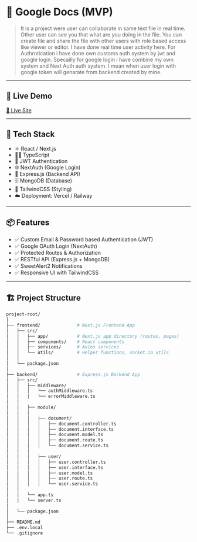 # 📄 Google Docs (MVP)


> It is a project were user can collaborate in same text file in real time. Other user can see you that what are you doing in the file. You can create file and share the file with other users with role based access like viewer or editor. I have done real time user activity here. For Authrntication i have done own customs auth system by jwt and google login. Specailly for google login i have combine my own system and Next Auth auth system. I mean when user login with google token will genarate from backend created by mine.  

---

## 🚀 Live Demo

[🔗 Live Site](https://job-task-client-two.vercel.app/)

---

## 📂 Tech Stack

- ⚛️ React / Next.js
- 🧑‍💻 TypeScript
- 🔐 JWT Authentication
- 🌐 NextAuth (Google Login)
- 🎯 Express.js (Backend API)
- 🗄️ MongoDB (Database)
- 💅 TailwindCSS (Styling)
- ☁️ Deployment: Vercel / Railway

---

## 📦 Features

- ✅ Custom Email & Password based Authentication (JWT)
- ✅ Google OAuth Login (NextAuth)
- ✅ Protected Routes & Authorization
- ✅ RESTful API (Express.js + MongoDB)
- ✅ SweetAlert2 Notifications
- ✅ Responsive UI with TailwindCSS

---

## 🏗️ Project Structure

```bash
project-root/
│
├── frontend/              # Next.js Frontend App
│   ├── src/               
│   │   ├── app/           # Next.js app directory (routes, pages)
│   │   ├── components/    # React components
│   │   ├── services/      # Axios services
│   │   └── utils/         # Helper functions, socket.io utils
│   │
│   └── package.json       
│
├── backend/               # Express.js Backend App
│   ├── src/
│   │   ├── middleware/    
│   │   │   └── authMiddleware.ts
│   │   │   └── errorMiddleware.ts
│   │
│   │   ├── module/
│   │   │
│   │   │   ├── document/
│   │   │   │   ├── document.controller.ts
│   │   │   │   ├── document.interface.ts
│   │   │   │   ├── document.model.ts
│   │   │   │   ├── document.route.ts
│   │   │   │   └── document.service.ts
│   │   │
│   │   │   ├── user/
│   │   │   │   ├── user.controller.ts
│   │   │   │   ├── user.interface.ts
│   │   │   │   ├── user.model.ts
│   │   │   │   ├── user.route.ts
│   │   │   │   └── user.service.ts
│   │
│   │   └── app.ts         
│   │   └── server.ts      
│
│   └── package.json       
│
├── README.md              
├── .env.local             
└── .gitignore

